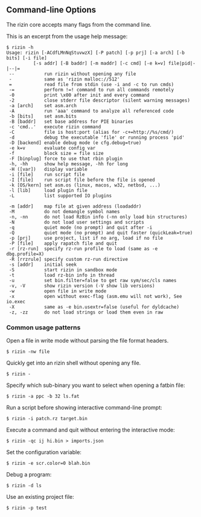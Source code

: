 ## Command-line Options

The rizin core accepts many flags from the command line.

This is an excerpt from the usage help message:
```
$ rizin -h
Usage: rizin [-ACdfLMnNqStuvwzX] [-P patch] [-p prj] [-a arch] [-b bits] [-i file]
          [-s addr] [-B baddr] [-m maddr] [-c cmd] [-e k=v] file|pid|-|--|=
 --           run rizin without opening any file
 -            same as 'rizin malloc://512'
 =            read file from stdin (use -i and -c to run cmds)
 -=           perform !=! command to run all commands remotely
 -0           print \x00 after init and every command
 -2           close stderr file descriptor (silent warning messages)
 -a [arch]    set asm.arch
 -A           run 'aaa' command to analyze all referenced code
 -b [bits]    set asm.bits
 -B [baddr]   set base address for PIE binaries
 -c 'cmd..'   execute rizin command
 -C           file is host:port (alias for -c+=http://%s/cmd/)
 -d           debug the executable 'file' or running process 'pid'
 -D [backend] enable debug mode (e cfg.debug=true)
 -e k=v       evaluate config var
 -f           block size = file size
 -F [binplug] force to use that rbin plugin
 -h, -hh      show help message, -hh for long
 -H ([var])   display variable
 -i [file]    run script file
 -I [file]    run script file before the file is opened
 -k [OS/kern] set asm.os (linux, macos, w32, netbsd, ...)
 -l [lib]     load plugin file
 -L           list supported IO plugins
```
```
 -m [addr]    map file at given address (loadaddr)
 -M           do not demangle symbol names
 -n, -nn      do not load RzBin info (-nn only load bin structures)
 -N           do not load user settings and scripts
 -q           quiet mode (no prompt) and quit after -i
 -Q           quiet mode (no prompt) and quit faster (quickLeak=true)
 -p [prj]     use project, list if no arg, load if no file
 -P [file]    apply rapatch file and quit
 -r [rz-run]  specify rz-run profile to load (same as -e dbg.profile=X)
 -R [rrzrule] specify custom rz-run directive
 -s [addr]    initial seek
 -S           start rizin in sandbox mode
 -t           load rz-bin info in thread
 -u           set bin.filter=false to get raw sym/sec/cls names
 -v, -V       show rizin version (-V show lib versions)
 -w           open file in write mode
 -x           open without exec-flag (asm.emu will not work), See io.exec
 -X           same as -e bin.usextr=false (useful for dyldcache)
 -z, -zz      do not load strings or load them even in raw
```

### Common usage patterns

Open a file in write mode without parsing the file format headers.
```
$ rizin -nw file
```
Quickly get into an rizin shell without opening any file.
```
$ rizin -
```
Specify which sub-binary you want to select when opening a fatbin file:
```
$ rizin -a ppc -b 32 ls.fat
```
Run a script before showing interactive command-line prompt:
```
$ rizin -i patch.rz target.bin
```
Execute a command and quit without entering the interactive mode:
```
$ rizin -qc ij hi.bin > imports.json
```
Set the configuration variable:
```
$ rizin -e scr.color=0 blah.bin
```
Debug a program:
```
$ rizin -d ls
```
Use an existing project file:
```
$ rizin -p test
```
